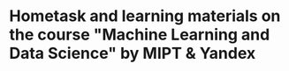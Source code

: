 # Hometask and learning materials on the course "Machine Learning and Data Science" by MIPT & Yandex
